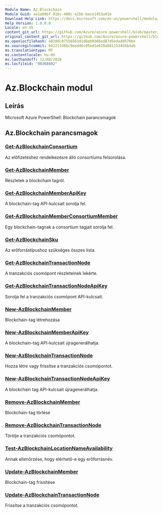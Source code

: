 ```yaml
---
Module Name: Az.Blockchain
Module Guid: ae1a09bf-916c-480c-a1bb-bace1453a91e
Download Help Link: https://docs.microsoft.com/en-us/powershell/module/az.blockchain
Help Version: 1.0.0.0
Locale: en-US
content_git_url: https://github.com/Azure/azure-powershell/blob/master/src/Blockchain/help/Az.Blockchain.md
original_content_git_url: https://github.com/Azure/azure-powershell/blob/master/src/Blockchain/help/Az.Blockchain.md
ms.openlocfilehash: a0280c07556563d1d6eb9366ed87d5eda49570be
ms.sourcegitcommit: 04221336bc9eed46c05ed1e828a6811534d4b4ab
ms.translationtype: MT
ms.contentlocale: hu-HU
ms.lasthandoff: 12/08/2020
ms.locfileid: "98368492"
---
```

# Az.Blockchain modul
## Leírás
Microsoft Azure PowerShell: Blockchain parancsmagok

## Az.Blockchain parancsmagok
### [Get-AzBlockchainConsortium](Get-AzBlockchainConsortium.md)
Az előfizetéshez rendelkezésre álló consortiums felsorolása.

### [Get-AzBlockchainMember](Get-AzBlockchainMember.md)
Részletek a blockchain tagról.

### [Get-AzBlockchainMemberApiKey](Get-AzBlockchainMemberApiKey.md)
A blockchain-tag API-kulcsait sorolja fel.

### [Get-AzBlockchainMemberConsortiumMember](Get-AzBlockchainMemberConsortiumMember.md)
Egy blockchain-tagnak a consortium tagjait sorolja fel.

### [Get-AzBlockchainSku](Get-AzBlockchainSku.md)
Az erőforrástípushoz szükséges összes lista.

### [Get-AzBlockchainTransactionNode](Get-AzBlockchainTransactionNode.md)
A tranzakciós csomópont részleteinek lekérte.

### [Get-AzBlockchainTransactionNodeApiKey](Get-AzBlockchainTransactionNodeApiKey.md)
Sorolja fel a tranzakciós csomópont API-kulcsait.

### [New-AzBlockchainMember](New-AzBlockchainMember.md)
Blockchain-tag létrehozása

### [New-AzBlockchainMemberApiKey](New-AzBlockchainMemberApiKey.md)
A blockchain-tag API-kulcsait újragenerálhatja.

### [New-AzBlockchainTransactionNode](New-AzBlockchainTransactionNode.md)
Hozza létre vagy frissítse a tranzakciós csomópontot.

### [New-AzBlockchainTransactionNodeApiKey](New-AzBlockchainTransactionNodeApiKey.md)
A blockchain tag API-kulcsait újragenerálhatja.

### [Remove-AzBlockchainMember](Remove-AzBlockchainMember.md)
Blockchain-tag törlése

### [Remove-AzBlockchainTransactionNode](Remove-AzBlockchainTransactionNode.md)
Törölje a tranzakciós csomópontot.

### [Test-AzBlockchainLocationNameAvailability](Test-AzBlockchainLocationNameAvailability.md)
Annak ellenőrzése, hogy elérhető-e egy erőforrásnév.

### [Update-AzBlockchainMember](Update-AzBlockchainMember.md)
Blockchain-tag frissítése

### [Update-AzBlockchainTransactionNode](Update-AzBlockchainTransactionNode.md)
Frissítse a tranzakciós csomópontot.


